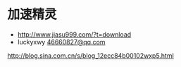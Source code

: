 # 加速精灵
  - http://www.jiasu999.com/?t=download
  - luckyxwy 46660827@qq.com


http://blog.sina.com.cn/s/blog_12ecc84b00102wxp5.html

